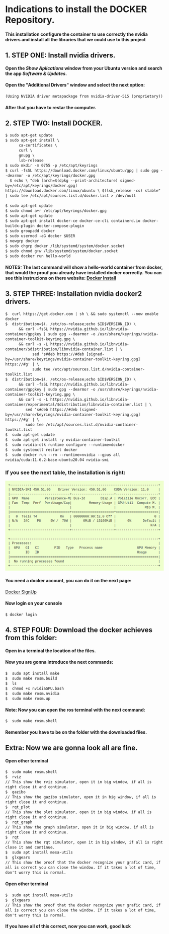 # Indications to install the DOCKER Repository.

####  This installation configure the container to use correctly the nvidia drivers and install all the libraries that we could use to this project

##  1. STEP ONE: Install nvidia drivers.
####    Open the *Show Aplications* window from your Ubuntu version and search the app *Software & Updates*.
####    Open the "Additional Drivers" window and select the next option:
    (Using NVIDIA driver metapackage from nvidia-driver-515 (proprietary))
####    After that you have to restar the computer.


##  2. STEP TWO: Install DOCKER.


```
$ sudo apt-get update
$ sudo apt-get install \
      ca-certificates \
      curl \
      gnupg \
      lsb-release
$ sudo mkdir -m 0755 -p /etc/apt/keyrings
$ curl -fsSL https://download.docker.com/linux/ubuntu/gpg | sudo gpg --dearmor -o /etc/apt/keyrings/docker.gpg 
  $ echo \ "deb [arch=$(dpkg --print-architecture) signed-by=/etc/apt/keyrings/docker.gpg] https://download.docker.com/linux/ubuntu \ $(lsb_release -cs) stable" | sudo tee /etc/apt/sources.list.d/docker.list > /dev/null
 
$ sudo apt-get update
$ sudo chmod a+r /etc/apt/keyrings/docker.gpg
$ sudo apt-get update
$ sudo apt-get install docker-ce docker-ce-cli containerd.io docker-buildx-plugin docker-compose-plugin
$ sudo groupadd docker
$ sudo usermod -aG docker $USER
$ newgrp docker
$ sudo chgrp docker /lib/systemd/system/docker.socket
$ sudo chmod g+w /lib/systemd/system/docker.socket
$ sudo docker run hello-world
```

#### NOTES: The last command will show a hello-world container from docker, that would the prouf you already have installed docker correctly. You can see this instrucions on there website: [Docker Install](https://docs.docker.com/engine/install/ubuntu/)

##  3. STEP THREE: Installation nvidia docker2 drivers.



```
$  curl https://get.docker.com | sh \ && sudo systemctl --now enable docker
$  distribution=$(. /etc/os-release;echo $ID$VERSION_ID) \
      && curl -fsSL https://nvidia.github.io/libnvidia-container/gpgkey | sudo gpg --dearmor -o /usr/share/keyrings/nvidia-container-toolkit-keyring.gpg \
      && curl -s -L https://nvidia.github.io/libnvidia-container/$distribution/libnvidia-container.list | \
            sed 's#deb https://#deb [signed-by=/usr/share/keyrings/nvidia-container-toolkit-keyring.gpg] https://#g' | \
            sudo tee /etc/apt/sources.list.d/nvidia-container-toolkit.list
$  distribution=$(. /etc/os-release;echo $ID$VERSION_ID) \
      && curl -fsSL https://nvidia.github.io/libnvidia-container/gpgkey | sudo gpg --dearmor -o /usr/share/keyrings/nvidia-container-toolkit-keyring.gpg \
      && curl -s -L https://nvidia.github.io/libnvidia-container/experimental/$distribution/libnvidia-container.list | \
         sed 's#deb https://#deb [signed-by=/usr/share/keyrings/nvidia-container-toolkit-keyring.gpg] https://#g' | \
         sudo tee /etc/apt/sources.list.d/nvidia-container-toolkit.list
$  sudo apt-get update
$  sudo apt-get install -y nvidia-container-toolkit
$  sudo nvidia-ctk runtime configure --runtime=docker
$  sudo systemctl restart docker
$  sudo docker run --rm --runtime=nvidia --gpus all nvidia/cuda:11.6.2-base-ubuntu20.04 nvidia-smi
```
###  If you see the next table, the installation is right:
![This is an image](https://github.com/DevasNAI/Electro-HorchatasPuzzleBot/blob/main/Docker/Screenshot%20from%202023-02-17%2013-18-16.png)

#### You need a docker account, you can do it on the next page:
[Docker SignUp](https://hub.docker.com/signup)

#### Now login on your console
```
$ docker login
```

## 4. STEP FOUR: Download the docker achieves from this folder:

####  Open in a terminal the location of the files.
####  Now you are gonna introduce the next commands:

```
$  sudo apt install make
$  sudo make rosm.build
$  ls
$  chmod +x nvidiaGPU.bash
$  sudo make rosm.nvidia
$  sudo make rosm.up
```

####  Note: Now you can open the ros terminal with the next command:
```
$  sudo make rosm.shell
```
####  Remember you have to be on the folder with the downloaded files.

## Extra: Now we are gonna look all are fine.

#### Open other terminal
```
$  sudo make rosm.shell
$  rviz
// This show the rviz simulator, open it in big window, if all is right close it and continue.
$  gazibo
// This show the gazibo simulator, open it in big window, if all is right close it and continue.
$  rqt_plot
// This show the plot simulator, open it in big window, if all is right close it and continue.
$  rqt_graph
// This show the graph simulator, open it in big window, if all is right close it and continue.
$  rqt
// This show the rqt simulator, open it in big window, if all is right close it and continue.
$  sudo apt install mesa-utils
$  glxgears
// This show the proof that the docker recognize your grafic card, if all is correct you can close the window. If it takes a lot of time, don't worry this is normal.
```
#### Open other terminal
```
$  sudo apt install mesa-utils
$  glxgears
// This show the proof that the docker recognize your grafic card, if all is correct you can close the window. If it takes a lot of time, don't worry this is normal.
```

#### If you have all of this correct, now you can work, good luck







  
